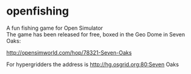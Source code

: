 # openfishing
A fun fishing game for Open Simulator  
The game has been released for free, boxed in the Geo Dome in Seven Oaks:

http://opensimworld.com/hop/78321-Seven-Oaks

For hypergridders the address is http://hg.osgrid.org:80:Seven Oaks
